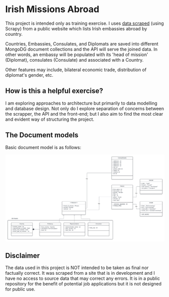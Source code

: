 # Irish Missions Abroad 

This project is intended only as training exercise. I uses [data scraped](https://github.com/cordovez/Irish_Embassies_scrape) (using Scrapy) from a public website which lists Irish embassies abroad by country.

Countries, Embassies, Consulates, and Diplomats are saved into different MongoDG document collections and the API will serve the joined data. In other words, an embassy will be populated with its 'head of mission' (Diplomat), consulates (Consulate) and associated with a Country.

Other features may include, bilateral economic trade, distribution of diplomat's gender, etc.

## How is this a helpful exercise?
I am exploring approaches to architecture but primarily to data modelling and database design. Not only do I explore separation of concerns between the scrapper, the API and the front-end; but I also aim to find the most clear and evident way of structuring the project.

## The Document models
Basic document model is as follows:

![UML Document Models](static/img/Model_diagram.png)

## Disclaimer
The data used in this project is NOT intended to be taken as final nor factually correct. It was scraped from a site that is in development and I have no access to source data that may correct any errors. It is in a public repository for the benefit of potential job applications but it is not designed for public use.